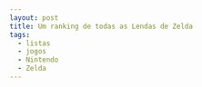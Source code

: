 ```yaml
---
layout: post
title: Um ranking de todas as Lendas de Zelda
tags:
  - listas
  - jogos
  - Nintendo
  - Zelda
---
```

